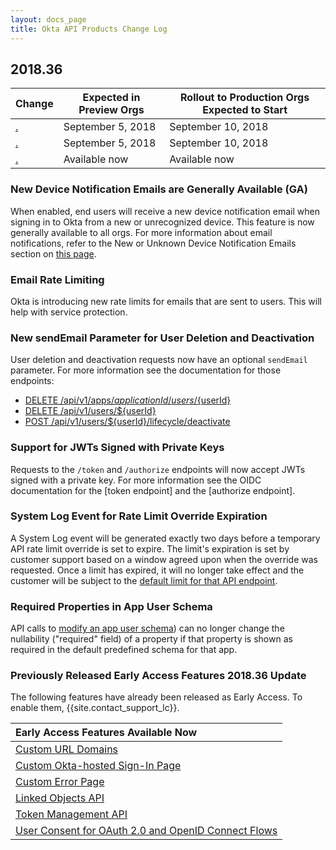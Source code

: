 ```yaml
---
layout: docs_page
title: Okta API Products Change Log
---
```


## 2018.36

| Change                                                                                                               | Expected in Preview Orgs | Rollout to Production Orgs Expected to Start |
| -------------------------------------------------------------------------------------------------------------------- | ------------------------ | -------------------------------------------- |
| [.](#)       | September 5, 2018           | September 10, 2018                               |
| [.](#)                          | September 5, 2018           | September 10, 2018                              |
| [.](#) | Available now            | Available now                                |

### New Device Notification Emails are Generally Available (GA)

When enabled, end users will receive a new device notification email when signing in to Okta from a new or unrecognized device. This feature is now generally available to all orgs. For more information about email notifications, refer to the New or Unknown Device Notification Emails section on [this page](https://help.okta.com/en/prod/Content/Topics/Security/Security_General.htm). <!--OKTA-186366-->

### Email Rate Limiting

Okta is introducing new rate limits for emails that are sent to users. This will help with service protection. <!--OKTA-186424-->

### New sendEmail Parameter for User Deletion and Deactivation

User deletion and deactivation requests now have an optional `sendEmail` parameter. For more information see the documentation for those endpoints:

* [DELETE /api/v1/apps/${applicationId}/users/${userId}](/docs/api/resources/apps#remove-user-from-application)
* [DELETE /api/v1/users/${userId}](/docs/api/resources/users#delete-user)
* [POST /api/v1/users/${userId}/lifecycle/deactivate](/docs/api/resources/users#deactivate-user)

<!--OKTA-185729-->

### Support for JWTs Signed with Private Keys

Requests to the `/token` and `/authorize` endpoints will now accept JWTs signed with a private key. For more information see the OIDC documentation for the [token endpoint] and the [authorize endpoint]. <!--OKTA-181514 + OKTA-186410-->

### System Log Event for Rate Limit Override Expiration

A System Log event will be generated exactly two days before a temporary API rate limit override is set to expire. The limit's expiration is set by customer support based on a window agreed upon when the override was requested. Once a limit has expired, it will no longer take effect and the customer will be subject to the [default limit for that API endpoint](/docs/api/getting_started/rate-limits). <!--OKTA-173997-->

### Required Properties in App User Schema

API calls to [modify an app user schema](/docs/api/resources/schemas#update-app-user-profile-schema-property)) can no longer change the nullability ("required" field) of a property if that property is shown as required in the default predefined schema for that app. <!--OKTA-177449-->

### Previously Released Early Access Features 2018.36 Update

The following features have already been released as Early Access. To enable them, {{site.contact_support_lc}}.

| Early Access Features Available Now
| :------------------------------------------------- |
| [Custom URL Domains](#custom-url-domains-are-in-early-access)|
| [Custom Okta-hosted Sign-In Page](#custom-okta-hosted-sign-in-page-is-in-early-access)|
| [Custom Error Page](#custom-error-page-is-in-early-access)|
| [Linked Objects API](#linked-objects-api-in-early-access-ea) |
| [Token Management API](#token-management-api-is-in-early-access-ea) |
| [User Consent for OAuth 2.0 and OpenID Connect Flows](#user-consent-for-oauth-20-and-openid-connect-flows-in-early-availability-ea) |
